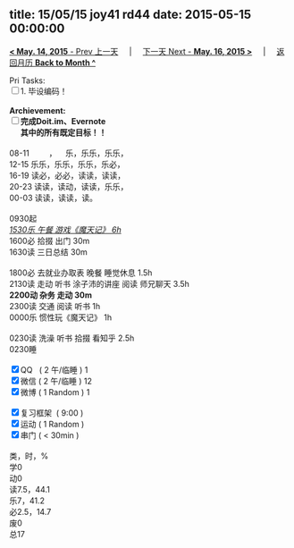 title: 15/05/15 joy41 rd44
date: 2015-05-15 00:00:00
---
[**< May. 14, 2015** - Prev 上一天](/lifelogs/2015/05/d14.html) &nbsp; &nbsp; | &nbsp; &nbsp; [下一天 Next - **May. 16, 2015 >**](/lifelogs/2015/05/d16.html) &nbsp; &nbsp; |  &nbsp; &nbsp; [返回月历 **Back to Month ^**](/lifelogs/2015/05/index.html)
<br/><div>Pri Tasks:<br/><input type="checkbox" />1. 毕设编码！</div><div><br/></div><div><b>Archievement:</b></div><div><b><input type="checkbox" />完成Doit.im、</b><b>Evernote</b></div><div><b>      其中的</b><b>所有</b><b>既定目标！！</b></div><div><div><br/></div>08-11         ，    乐，乐乐，乐乐，<br/>12-15 乐乐，乐乐，乐乐，乐必，<br/>16-19 读必，必必，读读，读读，<br/>20-23 读读，读动，读读，乐乐，</div><div>00-03 读读，读读，读。<div><br/></div>0930起</div><div><u><i>1530乐 午餐 游戏《魔天记》 6h</i></u></div><div>1600必 拾掇 出门 30m</div><div>1630读 三日总结 30m</div><div><br/></div><div>1800必 去就业办取表 晚餐 睡觉休息 1.5h</div><div>2130读 走动 听书 涂子沛的讲座 阅读 师兄聊天 3.5h</div><div><b>2200动 杂务 走动 30m</b></div><div><div>2300读 交通 阅读 听书 1h</div><div>0000乐 惯性玩《魔天记》 1h</div><div><br/></div>0230读 洗澡 听书 拾掇 看知乎 2.5h<br/></div><div>0230睡</div><div><br/></div><div><input type="checkbox" checked="true" />QQ   ( 2 午/临睡 ) 1<br/><input type="checkbox" checked="true" />微信 ( 2 午/临睡 ) 12</div><div><input type="checkbox" checked="true" />微博 ( 1 Random ) 1</div><div><br/></div><div><input type="checkbox" checked="true" />复习框架  ( 9:00 ) <br/></div><div><input type="checkbox" checked="true" />运动 ( 1 Random ) </div><div><input type="checkbox" checked="true" />串门 ( < 30min ) </div><div><div><br/></div>类，时，%<br/>学0<br/>动0<br/>读7.5，44.1<br/>乐7，41.2<br/>必2.5，14.7<br/>废0<br/>总17</div>
